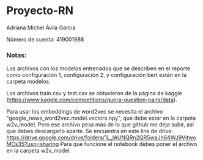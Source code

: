 # Proyecto-RN

Adriana Michel Ávila García

Número de cuenta: 419001986


### Notas:
Los archivos con los modelos entrenados que se describen en el reporte como configuración 1, configuración 2, y configuración bert están en la carpeta modelos.

Los archivos train.csv y test.csv se obtuvieron de la página de kaggle (https://www.kaggle.com/competitions/quora-question-pairs/data).

Para usar los embeddings de word2vec se necesita el archivo "google_news_word2vec.model.vectors.npy", que debe estar en la carpeta w2v_model. Pero ese archivo pesa más de lo que github me deja subir, así que debes descargarlo aparte. Se encuentra en este link de drive: https://drive.google.com/drive/folders/1L_lAUNQRn2QR5waJh64WJ9VitwoMCs35?usp=sharing
Para que funcione el notebook debes poner el archivo en la carpeta w2v_model.
